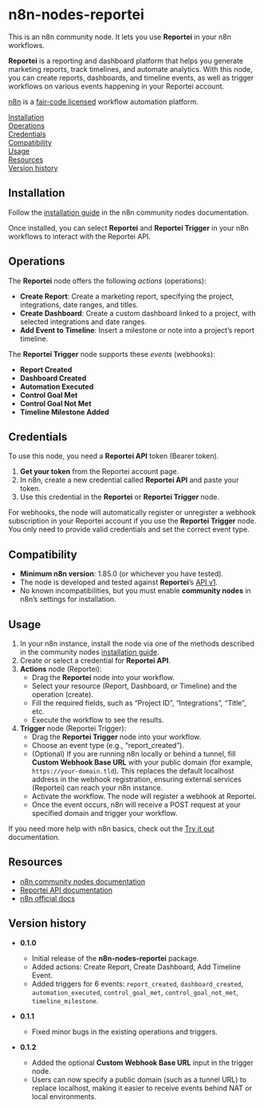 # n8n-nodes-reportei

This is an n8n community node. It lets you use **Reportei** in your n8n workflows.

**Reportei** is a reporting and dashboard platform that helps you generate marketing reports, track timelines, and automate analytics. With this node, you can create reports, dashboards, and timeline events, as well as trigger workflows on various events happening in your Reportei account.

[n8n](https://n8n.io/) is a [fair-code licensed](https://docs.n8n.io/reference/license/) workflow automation platform.

[Installation](#installation)  
[Operations](#operations)  
[Credentials](#credentials)  
[Compatibility](#compatibility)  
[Usage](#usage)  
[Resources](#resources)  
[Version history](#version-history)

## Installation

Follow the [installation guide](https://docs.n8n.io/integrations/community-nodes/installation/) in the n8n community nodes documentation.

Once installed, you can select **Reportei** and **Reportei Trigger** in your n8n workflows to interact with the Reportei API.

## Operations

The **Reportei** node offers the following _actions_ (operations):

- **Create Report**: Create a marketing report, specifying the project, integrations, date ranges, and titles.  
- **Create Dashboard**: Create a custom dashboard linked to a project, with selected integrations and date ranges.  
- **Add Event to Timeline**: Insert a milestone or note into a project’s report timeline.

The **Reportei Trigger** node supports these _events_ (webhooks):

- **Report Created**  
- **Dashboard Created**  
- **Automation Executed**  
- **Control Goal Met**  
- **Control Goal Not Met**  
- **Timeline Milestone Added**

## Credentials

To use this node, you need a **Reportei API** token (Bearer token).  
1. **Get your token** from the Reportei account page.  
2. In n8n, create a new credential called **Reportei API** and paste your token.  
3. Use this credential in the **Reportei** or **Reportei Trigger** node.

For webhooks, the node will automatically register or unregister a webhook subscription in your Reportei account if you use the **Reportei Trigger** node. You only need to provide valid credentials and set the correct event type.

## Compatibility

- **Minimum n8n version**: 1.85.0 (or whichever you have tested).  
- The node is developed and tested against **Reportei**’s [API v1](https://app.reportei.com/docs/api).  
- No known incompatibilities, but you must enable **community nodes** in n8n’s settings for installation.

## Usage

1. In your n8n instance, install the node via one of the methods described in the community nodes [installation guide](https://docs.n8n.io/integrations/community-nodes/installation/).  
2. Create or select a credential for **Reportei API**.  
3. **Actions** node (Reportei):
   - Drag the **Reportei** node into your workflow.  
   - Select your resource (Report, Dashboard, or Timeline) and the operation (create).  
   - Fill the required fields, such as “Project ID”, “Integrations”, “Title”, etc.  
   - Execute the workflow to see the results.
4. **Trigger** node (Reportei Trigger):
   - Drag the **Reportei Trigger** node into your workflow.  
   - Choose an event type (e.g., “report_created”).  
   - (Optional) If you are running n8n locally or behind a tunnel, fill **Custom Webhook Base URL** with your public domain (for example, `https://your-domain.tld`). This replaces the default localhost address in the webhook registration, ensuring external services (Reportei) can reach your n8n instance.  
   - Activate the workflow. The node will register a webhook at Reportei.  
   - Once the event occurs, n8n will receive a POST request at your specified domain and trigger your workflow.

If you need more help with n8n basics, check out the [Try it out](https://docs.n8n.io/try-it-out/) documentation.

## Resources

- [n8n community nodes documentation](https://docs.n8n.io/integrations/community-nodes/)  
- [Reportei API documentation](https://app.reportei.com/docs/api)  
- [n8n official docs](https://docs.n8n.io/)

## Version history

- **0.1.0**  
  - Initial release of the **n8n-nodes-reportei** package.  
  - Added actions: Create Report, Create Dashboard, Add Timeline Event.  
  - Added triggers for 6 events: `report_created`, `dashboard_created`, `automation_executed`, `control_goal_met`, `control_goal_not_met`, `timeline_milestone`.

- **0.1.1**  
  - Fixed minor bugs in the existing operations and triggers.

- **0.1.2**  
  - Added the optional **Custom Webhook Base URL** input in the trigger node.  
  - Users can now specify a public domain (such as a tunnel URL) to replace localhost, making it easier to receive events behind NAT or local environments.
